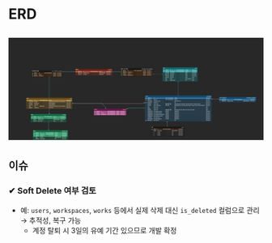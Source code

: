 # ERD
![ERDiagram](./readme_img/ERD.png)
---
## 이슈
### ✔ Soft Delete 여부 검토

- 예: `users`, `workspaces`, `works` 등에서 실제 삭제 대신 `is_deleted` 컬럼으로 관리 → 추적성, 복구 가능
  - 계정 탈퇴 시 3일의 유예 기간 있으므로 개발 확정
